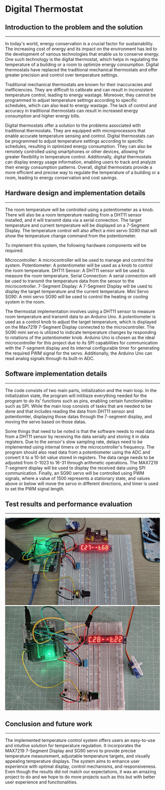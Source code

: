 # Digital Thermostat
## Introduction to the problem and the solution
---
In today's world, energy conservation is a crucial factor for sustainability. The increasing cost of energy and its impact on the environment has led to the development of various technologies that enable us to conserve energy. One such technology is the digital thermostat, which helps in regulating the temperature of a building or a room to optimize energy consumption. Digital thermostats have replaced the traditional mechanical thermostats and offer greater precision and control over temperature settings.

Traditional mechanical thermostats are known for their inaccuracies and inefficiencies. They are difficult to calibrate and can result in inconsistent temperature control, leading to energy wastage. Moreover, they cannot be programmed to adjust temperature settings according to specific schedules, which can also lead to energy wastage. The lack of control and accuracy in traditional thermostats can result in increased energy consumption and higher energy bills.

Digital thermostats offer a solution to the problems associated with traditional thermostats. They are equipped with microprocessors that enable accurate temperature sensing and control. Digital thermostats can be programmed to adjust temperature settings according to specific schedules, resulting in optimized energy consumption. They can also be remotely controlled using smartphones or other devices, allowing for greater flexibility in temperature control. Additionally, digital thermostats can display energy usage information, enabling users to track and analyze their energy consumption patterns. Overall, digital thermostats provide a more efficient and precise way to regulate the temperature of a building or a room, leading to energy conservation and cost savings.

## Hardware design and implementation details
---
The room temperature will be controlled using a potentiometer as a knob. There will also be a room temperature reading from a DHT11 sensor installed, and it will transmit data via a serial connection. The target temperature and current temperature will be displayed on a 7-Segment Display. The temperature control will also affect a mini servo SG90 that will show the temperature change command from the potentiometer.

To implement this system, the following hardware components will be required:

Microcontroller: A microcontroller will be used to manage and control the system.
Potentiometer: A potentiometer will be used as a knob to control the room temperature.
DHT11 Sensor: A DHT11 sensor will be used to measure the room temperature.
Serial Connection: A serial connection will be used to transmit the temperature data from the sensor to the microcontroller.
7-Segment Display: A 7-Segment Display will be used to display the target temperature and the current temperature.
Mini Servo SG90: A mini servo SG90 will be used to control the heating or cooling system in the room.

The thermostat implementation involves using a DHT11 sensor to measure room temperature and transmit data to an Arduino Uno. A potentiometer is used as a control knob to adjust the target temperature, which is displayed on the Max7219 7-Segment Display connected to the microcontroller. The SG90 mini servo is utilized to indicate temperature changes by responding to rotations of the potentiometer knob. Arduino Uno is chosen as the ideal microcontroller for this project due to its SPI capabilities for communication with the 7-segment display and its internal configurable timer for generating the required PWM signal for the servo. Additionally, the Arduino Uno can read analog signals through its built-in ADC.

## Software implementation details
---
The code consists of two main parts, initialization and the main loop. In the initialization state, the program will initiliaze everything needed for the program to do its' functions such as pins, enabling certain functionalities such as SPI. While the main loop consists of tasks that are needed to be done and that includes reading the data from DHT11 sensor and potentiomter, displaying those datas through the 7-segment display, and moving the servo based on those datas.

Some things that need to be noted is that the software needs to read data from a DHT11 sensor by receiving the data serially and storing it in data registers. Due to the sensor's slow sampling rate, delays need to be implemented using internal timers or the microcontroller's frequency. The program should also read data from a potentiometer using the ADC and convert it to a 10-bit value stored in registers. The data range needs to be adjusted from 0-1023 to 16-31 through arithmetic operations. The MAX7219 7-segment display will be used to display the received data using SPI communication. Finally, an SG90 servo will be controlled using PWM signals, where a value of 1500 represents a stationary state, and values above or below will move the servo in different directions, and timer is used to set the PWM signal length.

## Test results and performance evaluation
---
![Progress_1](assets/Progress_1.jpg)
![Progress_1](assets/Progress_2.jpg)

## Conclusion and future work
---
The implemented temperature control system offers users an easy-to-use and intuitive solution for temperature regulation. It incorporates the MAX7219 7-Segment Display and SG90 servo to provide precise temperature measurement, adjustable temperature targets, and visually appealing temperature displays. The system aims to enhance user experience with optimal display, control mechanisms, and responsiveness. Even though the results did not match our expectations, it was an amazing project to do and we hope to do more projects such as this but with better user experience and functionalities.
